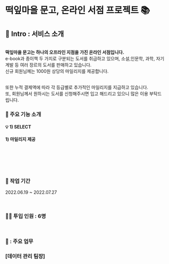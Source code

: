 # 떡잎마을 문고, 온라인 서점 프로젝트 :books:

## :book: Intro : 서비스 소개
<br/>
<strong>떡잎마을 문고는 하나의 오프라인 지점을 가진 온라인 서점입니다.</strong>
<br/>
e-book과 종이책 두 가지로 구분되는 도서를 취급하고 있으며, 소설,인문학, 과학, 자기계발 등 여러 장르의 도서를 판매하고 있습니다.
<br/>신규 회원님께는 1000원 상당의 마일리지를 제공합니다.

<br/>또한 누적 결제액에 따라 각 등급별로 추가적인 마일리지를 지급하고 있습니다.
<br/>또, 회원님께서 원하시는 도서를 신청해주시면 입고 해드리고 있으니 많은 이용 부탁드립니다.

### :star2: 주요 기능 소개
#### :bulb: 1) SELECT



#### 1) 마일리지 제공
<br/>
<br/>
<br/>
<br/>

### :calendar: 작업 기간
2022.06.19 ~ 2022.07.27

<br/>

### :man_technologist: 투입 인원 : 6명
<br/>

### :ledger: : 주요 업무
### [데이터 관리 팀장]
